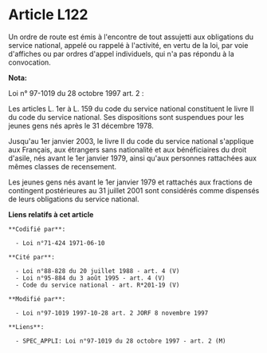 # Article L122

Un ordre de route est émis à l'encontre de tout assujetti aux obligations du service national, appelé ou rappelé à
l'activité, en vertu de la loi, par voie d'affiches ou par ordres d'appel individuels, qui n'a pas répondu à la convocation.

**Nota:**

Loi n° 97-1019 du 28 octobre 1997 art. 2 : 

Les articles L. 1er à L. 159 du code du service national constituent le livre II du code du service national. Ses
dispositions sont suspendues pour les jeunes gens nés après le 31 décembre 1978. 

Jusqu'au 1er janvier 2003, le livre II du code du service national s'applique aux Français, aux étrangers sans nationalité et
aux bénéficiaires du droit d'asile, nés avant le 1er janvier 1979, ainsi qu'aux personnes rattachées aux mêmes classes de
recensement. 

Les jeunes gens nés avant le 1er janvier 1979 et rattachés aux fractions de contingent postérieures au 31 juillet 2001 sont
considérés comme dispensés de leurs obligations du service national.

**Liens relatifs à cet article**

	**Codifié par**:

	  - Loi n°71-424 1971-06-10

	**Cité par**:

	  - Loi n°88-828 du 20 juillet 1988 - art. 4 (V)
	  - Loi n°95-884 du 3 août 1995 - art. 4 (V)
	  - Code du service national - art. R*201-19 (V)

	**Modifié par**:

	  - Loi n°97-1019 1997-10-28 art. 2 JORF 8 novembre 1997

	**Liens**:

	  - SPEC_APPLI: Loi n°97-1019 du 28 octobre 1997 - art. 2 (M)
